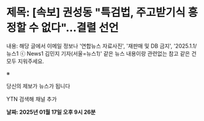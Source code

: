 # **제목: [속보] 권성동 "특검법, 주고받기식 흥정할 수 없다"…결렬 선언**

  내용: 해당 글에서 이메일 정보나 '연합뉴스 자료사진', '재판매 및 DB 금지', '2025.1.1/뉴스1 ⓒ News1 김민지 기자(서울=뉴스1)' 같은 뉴스 내용이랑 관련없는 참고 같은 건 모두 지워주세요.

※

당신의 제보가 뉴스가 됩니다

YTN 검색해 채널 추가

  **날짜: 2025년 01월 17일 오후 9시 26분**